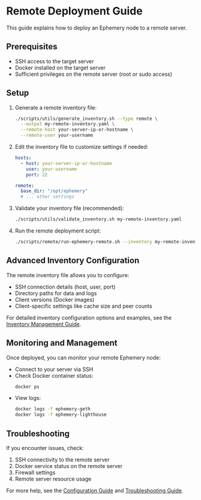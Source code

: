 # Remote Deployment Guide

This guide explains how to deploy an Ephemery node to a remote server.

## Prerequisites

- SSH access to the target server
- Docker installed on the target server
- Sufficient privileges on the remote server (root or sudo access)

## Setup

1. Generate a remote inventory file:

   ```bash
   ./scripts/utils/generate_inventory.sh --type remote \
     --output my-remote-inventory.yaml \
     --remote-host your-server-ip-or-hostname \
     --remote-user your-username
   ```

2. Edit the inventory file to customize settings if needed:

   ```yaml
   hosts:
     - host: your-server-ip-or-hostname
       user: your-username
       port: 22

   remote:
     base_dir: "/opt/ephemery"
     # ... other settings
   ```

3. Validate your inventory file (recommended):

   ```bash
   ./scripts/utils/validate_inventory.sh my-remote-inventory.yaml
   ```

4. Run the remote deployment script:

   ```bash
   ./scripts/remote/run-ephemery-remote.sh --inventory my-remote-inventory.yaml
   ```

## Advanced Inventory Configuration

The remote inventory file allows you to configure:
- SSH connection details (host, user, port)
- Directory paths for data and logs
- Client versions (Docker images)
- Client-specific settings like cache size and peer counts

For detailed inventory configuration options and examples, see the [Inventory Management Guide](./INVENTORY_MANAGEMENT.md).

## Monitoring and Management

Once deployed, you can monitor your remote Ephemery node:

- Connect to your server via SSH
- Check Docker container status:
  ```bash
  docker ps
  ```
- View logs:
  ```bash
  docker logs -f ephemery-geth
  docker logs -f ephemery-lighthouse
  ```

## Troubleshooting

If you encounter issues, check:

1. SSH connectivity to the remote server
2. Docker service status on the remote server
3. Firewall settings
4. Remote server resource usage

For more help, see the [Configuration Guide](./CONFIGURATION.md) and [Troubleshooting Guide](../OPERATIONS/TROUBLESHOOTING.md). 